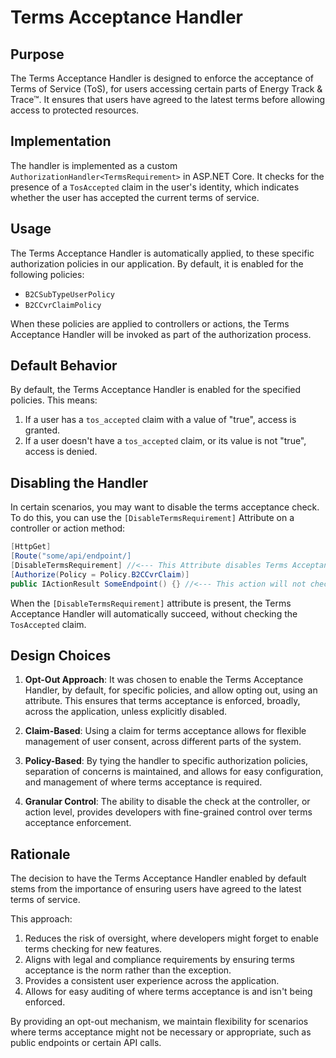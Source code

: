 # Terms Acceptance Handler

## Purpose

The Terms Acceptance Handler is designed to enforce the acceptance of Terms of Service (ToS),
for users accessing certain parts of Energy Track & Trace™.
It ensures that users have agreed to the latest terms before allowing access to protected resources.

## Implementation

The handler is implemented as a custom `AuthorizationHandler<TermsRequirement>` in ASP.NET Core.
It checks for the presence of a `TosAccepted` claim in the user's identity,
which indicates whether the user has accepted the current terms of service.

## Usage

The Terms Acceptance Handler is automatically applied, to these specific authorization policies in our application.
By default, it is enabled for the following policies:

- `B2CSubTypeUserPolicy`
- `B2CCvrClaimPolicy`

When these policies are applied to controllers or actions,
the Terms Acceptance Handler will be invoked as part of the authorization process.

## Default Behavior

By default, the Terms Acceptance Handler is enabled for the specified policies. This means:

1. If a user has a `tos_accepted` claim with a value of "true", access is granted.
2. If a user doesn't have a `tos_accepted` claim, or its value is not "true", access is denied.

## Disabling the Handler

In certain scenarios, you may want to disable the terms acceptance check.
To do this, you can use the `[DisableTermsRequirement]` Attribute on a controller or action method:

```csharp
[HttpGet]
[Route("some/api/endpoint/]
[DisableTermsRequirement] //<--- This Attribute disables Terms Acceptance requirement
[Authorize(Policy = Policy.B2CCvrClaim)]
public IActionResult SomeEndpoint() {} //<--- This action will not check for terms acceptance
```
When the `[DisableTermsRequirement]` attribute is present, the Terms Acceptance Handler will automatically succeed,
without checking the `TosAccepted` claim.

## Design Choices

1. **Opt-Out Approach**: It was chosen to enable the Terms Acceptance Handler, by default, for specific policies,
and allow opting out, using an attribute.
This ensures that terms acceptance is enforced, broadly, across the application, unless explicitly disabled.


2. **Claim-Based**: Using a claim for terms acceptance allows for flexible management of user consent,
across different parts of the system.


3. **Policy-Based**: By tying the handler to specific authorization policies,
separation of concerns is maintained,
and allows for easy configuration, and management of where terms acceptance is required.


4. **Granular Control**: The ability to disable the check at the controller, or action level,
provides developers with fine-grained control over terms acceptance enforcement.

## Rationale

The decision to have the Terms Acceptance Handler enabled by default
stems from the importance of ensuring users have agreed to the latest terms of service.

This approach:

1. Reduces the risk of oversight, where developers might forget to enable terms checking for new features.
2. Aligns with legal and compliance requirements by ensuring terms acceptance is the norm rather than the exception.
3. Provides a consistent user experience across the application.
4. Allows for easy auditing of where terms acceptance is and isn't being enforced.

By providing an opt-out mechanism,
we maintain flexibility for scenarios where terms acceptance might not be necessary or appropriate,
such as public endpoints or certain API calls.
